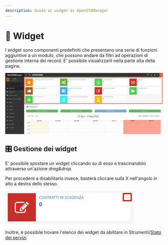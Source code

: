 ```yaml
---
description: Guida ai widget di OpenSTAManager
---
```


# 👾 Widget

I widget sono componenti predefiniti che presentano una serie di funzioni aggiuntive a un modulo, che possono andare da filtri ad operazioni di gestione interna dei record. E' possibile visualizzarli nella parte alta della pagina.

![](<../.gitbook/assets/immagine (20) (1).png>)

## 🎛️ **Gestione dei widget**

E' possibile spostare un widget cliccando su di esso e trascinandolo attraverso un'azione _drag\&drop._

Per procedere a disabilitarlo invece, basterà cliccare sulla X nell'angolo in alto a destra dello stesso.

![](<../.gitbook/assets/immagine (58) (1).png>)

Inoltre, è possibile trovare l'elenco dei widget da abilitare in Strumenti/[Stato dei servizi](stato-dei-servizi.md).
